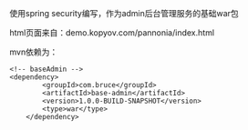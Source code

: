 使用spring security编写，作为admin后台管理服务的基础war包

html页面来自：demo.kopyov.com/pannonia/index.html

mvn依赖为：

    <!-- baseAdmin -->
  	<dependency>
			<groupId>com.bruce</groupId>
			<artifactId>base-admin</artifactId>
			<version>1.0.0-BUILD-SNAPSHOT</version>
			<type>war</type>
		</dependency>

